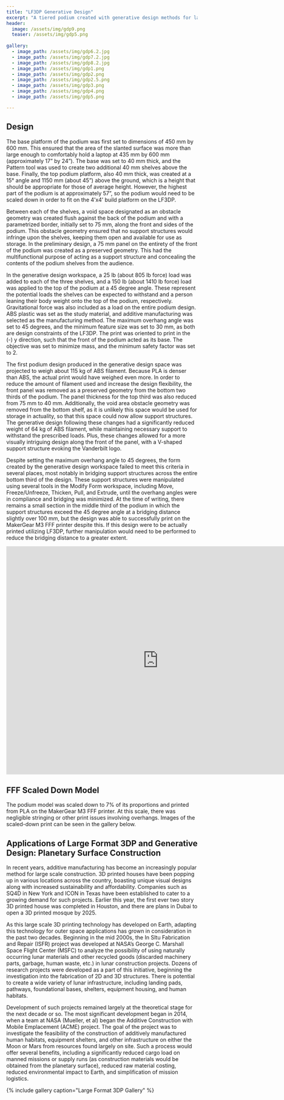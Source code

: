 ```yaml
---
title: "LF3DP Generative Design"
excerpt: "A tiered podium created with generative design methods for large format 3D printing."
header:
  image: /assets/img/gdp9.png
  teaser: /assets/img/gdp5.png
  
gallery:
  - image_path: /assets/img/gdp6.2.jpg
  - image_path: /assets/img/gdp7.2.jpg
  - image_path: /assets/img/gdp8.2.jpg
  - image_path: /assets/img/gdp1.png
  - image_path: /assets/img/gdp2.png
  - image_path: /assets/img/gdp2.5.png
  - image_path: /assets/img/gdp3.png
  - image_path: /assets/img/gdp4.png
  - image_path: /assets/img/gdp5.png

---
```

## Design
The base platform of the podium was first set to dimensions of 450 mm by 600 mm. This ensured that the area of the slanted surface was more than large enough to comfortably hold a laptop at 435 mm by 600 mm (approximately 17” by 24”). The base was set to 40 mm thick, and the Pattern tool was used to create two additional 40 mm shelves above the base. Finally, the top podium platform, also 40 mm thick, was created at a 15° angle and 1150 mm (about 45”) above the ground, which is a height that should be appropriate for those of average height. However, the highest part of the podium is at approximately 57”, so the podium would need to be scaled down in order to fit on the 4’x4’ build platform on the LF3DP.

Between each of the shelves, a void space designated as an obstacle geometry was created flush against the back of the podium and with a parametrized border, initially set to 75 mm, along the front and sides of the podium. This obstacle geometry ensured that no support structures would infringe upon the shelves, keeping them open and available for use as storage. In the preliminary design, a 75 mm panel on the entirety of the front of the podium was created as a preserved geometry. This had the multifunctional purpose of acting as a support structure and concealing the contents of the podium shelves from the audience.

In the generative design workspace, a 25 lb (about 805 lb force) load was added to each of the three shelves, and a 150 lb (about 1410 lb force) load was applied to the top of the podium at a 45 degree angle. These represent the potential loads the shelves can be expected to withstand and a person leaning their body weight onto the top of the podium, respectively. Gravitational force was also included as a load on the entire podium design. ABS plastic was set as the study material, and additive manufacturing was selected as the manufacturing method. The maximum overhang angle was set to 45 degrees, and the minimum feature size was set to 30 mm, as both are design constraints of the LF3DP. The print was oriented to print in the (-) y direction, such that the front of the podium acted as its base. The objective was set to minimize mass, and the minimum safety factor was set to 2.

The first podium design produced in the generative design space was projected to weigh about 115 kg of ABS filament. Because PLA is denser than ABS, the actual print would have weighed even more. In order to reduce the amount of filament used and increase the design flexibility, the front panel was removed as a preserved geometry from the bottom two thirds of the podium. The panel thickness for the top third was also reduced from 75 mm to 40 mm. Additionally, the void area obstacle geometry was removed from the bottom shelf, as it is unlikely this space would be used for storage in actuality, so that this space could now allow support structures. The generative design following these changes had a significantly reduced weight of 64 kg of ABS filament, while maintaining necessary support to withstand the prescribed loads. Plus, these changes allowed for a more visually intriguing design along the front of the panel, with a V-shaped support structure evoking the Vanderbilt logo.

Despite setting the maximum overhang angle to 45 degrees, the form created by the generative design workspace failed to meet this criteria in several places, most notably in bridging support structures across the entire bottom third of the design. These support structures were manipulated using several tools in the Modify Form workspace, including Move, Freeze/Unfreeze, Thicken, Pull, and Extrude, until the overhang angles were in compliance and bridging was minimized. At the time of writing, there remains a small section in the middle third of the podium in which the support structures exceed the 45 degree angle at a bridging distance slightly over 100 mm, but the design was able to successfully print on the MakerGear M3 FFF printer despite this. If this design were to be actually printed utilizing LF3DP, further manipulation would need to be performed to reduce the bridging distance to a greater extent.

<iframe src="https://vanderbilt643.autodesk360.com/shares/public/SH512d4QTec90decfa6e8ce9c0807e5103eb?mode=embed" width="800" height="600" allowfullscreen="true" webkitallowfullscreen="true" mozallowfullscreen="true"  frameborder="0"></iframe>

## FFF Scaled Down Model
The podium model was scaled down to 7% of its proportions and printed from PLA on the MakerGear M3 FFF printer. At this scale, there was negligible stringing or other print issues involving overhangs. Images of the scaled-down print can be seen in the gallery below.

## Applications of Large Format 3DP and Generative Design: Planetary Surface Construction
In recent years, additive manufacturing has become an increasingly popular method for large scale construction. 3D printed houses have been popping up in various locations across the country, boasting unique visual designs along with increased sustainability and affordability. Companies such as SQ4D in New York and ICON in Texas have been established to cater to a growing demand for such projects. Earlier this year, the first ever two story 3D printed house was completed in Houston, and there are plans in Dubai to open a 3D printed mosque by 2025. 

As this large scale 3D printing technology has developed on Earth, adapting this technology for outer space applications has grown in consideration in the past two decades. Beginning in the mid 2000s, the In SItu Fabrication and Repair (ISFR) project was developed at NASA’s George C. Marshall Space Flight Center (MSFC) to analyze the possibility of using naturally occurring lunar materials and other recycled goods (discarded machinery parts, garbage, human waste, etc.) in lunar construction projects. Dozens of research projects were developed as a part of this initiative, beginning the investigation into the fabrication of 2D and 3D structures. There is potential to create a wide variety of lunar infrastructure, including landing pads, pathways, foundational bases, shelters, equipment housing, and human habitats.

Development of such projects remained largely at the theoretical stage for the next decade or so. The most significant development began in 2014, when a team at NASA (Mueller, et al) began the Additive Construction with Mobile Emplacement (ACME) project. The goal of the project was to investigate the feasibility of the construction of additively manufactured human habitats, equipment shelters, and other infrastructure on either the Moon or Mars from resources found largely on site. Such a process would offer several benefits, including a significantly reduced cargo load on manned missions or supply runs (as construction materials would be obtained from the planetary surface), reduced raw material costing, reduced environmental impact to Earth, and simplification of mission logistics.


{% include gallery caption="Large Format 3DP Gallery" %}
